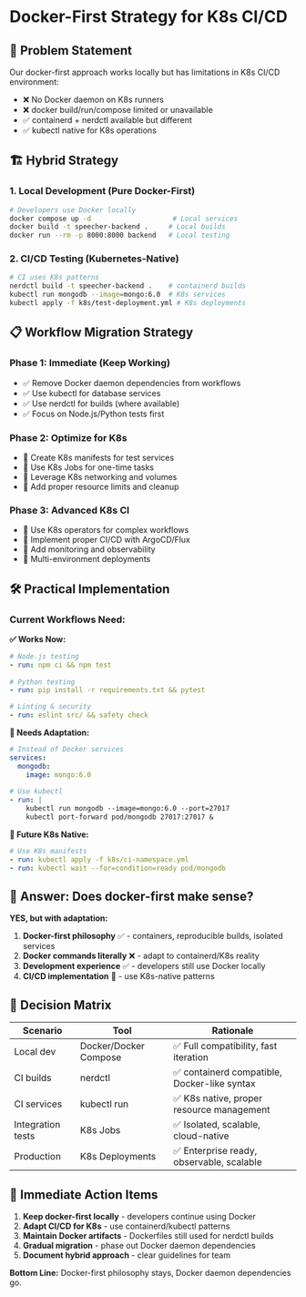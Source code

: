 # Docker-First Strategy for K8s CI/CD

## 🎯 Problem Statement

Our docker-first approach works locally but has limitations in K8s CI/CD environment:
- ❌ No Docker daemon on K8s runners
- ❌ docker build/run/compose limited or unavailable  
- ✅ containerd + nerdctl available but different
- ✅ kubectl native for K8s operations

## 🏗️ Hybrid Strategy

### 1. **Local Development (Pure Docker-First)**
```bash
# Developers use Docker locally
docker compose up -d                    # Local services
docker build -t speecher-backend .     # Local builds  
docker run --rm -p 8000:8000 backend   # Local testing
```

### 2. **CI/CD Testing (Kubernetes-Native)**  
```bash
# CI uses K8s patterns
nerdctl build -t speecher-backend .    # containerd builds
kubectl run mongodb --image=mongo:6.0  # K8s services
kubectl apply -f k8s/test-deployment.yml # K8s deployments
```

## 📋 Workflow Migration Strategy

### Phase 1: **Immediate (Keep Working)**
- ✅ Remove Docker daemon dependencies from workflows  
- ✅ Use kubectl for database services
- ✅ Use nerdctl for builds (where available)
- ✅ Focus on Node.js/Python tests first

### Phase 2: **Optimize for K8s**
- 🔄 Create K8s manifests for test services
- 🔄 Use K8s Jobs for one-time tasks
- 🔄 Leverage K8s networking and volumes
- 🔄 Add proper resource limits and cleanup

### Phase 3: **Advanced K8s CI**
- 🚀 Use K8s operators for complex workflows
- 🚀 Implement proper CI/CD with ArgoCD/Flux
- 🚀 Add monitoring and observability
- 🚀 Multi-environment deployments

## 🛠️ Practical Implementation

### Current Workflows Need:

**✅ Works Now:**
```yaml
# Node.js testing
- run: npm ci && npm test
  
# Python testing  
- run: pip install -r requirements.txt && pytest

# Linting & security
- run: eslint src/ && safety check
```

**🔄 Needs Adaptation:**
```yaml
# Instead of Docker services
services:
  mongodb:
    image: mongo:6.0
    
# Use kubectl
- run: |
    kubectl run mongodb --image=mongo:6.0 --port=27017
    kubectl port-forward pod/mongodb 27017:27017 &
```

**🚀 Future K8s Native:**
```yaml
# Use K8s manifests
- run: kubectl apply -f k8s/ci-namespace.yml
- run: kubectl wait --for=condition=ready pod/mongodb
```

## 🎯 **Answer: Does docker-first make sense?**

**YES, but with adaptation:**

1. **Docker-first philosophy** ✅ - containers, reproducible builds, isolated services
2. **Docker commands literally** ❌ - adapt to containerd/K8s reality  
3. **Development experience** ✅ - developers still use Docker locally
4. **CI/CD implementation** 🔄 - use K8s-native patterns

## 🚦 **Decision Matrix**

| Scenario | Tool | Rationale |
|----------|------|-----------|
| Local dev | Docker/Docker Compose | ✅ Full compatibility, fast iteration |
| CI builds | nerdctl | ✅ containerd compatible, Docker-like syntax |  
| CI services | kubectl run | ✅ K8s native, proper resource management |
| Integration tests | K8s Jobs | ✅ Isolated, scalable, cloud-native |
| Production | K8s Deployments | ✅ Enterprise ready, observable, scalable |

## 📝 **Immediate Action Items**

1. **Keep docker-first locally** - developers continue using Docker
2. **Adapt CI/CD for K8s** - use containerd/kubectl patterns  
3. **Maintain Docker artifacts** - Dockerfiles still used for nerdctl builds
4. **Gradual migration** - phase out Docker daemon dependencies
5. **Document hybrid approach** - clear guidelines for team

**Bottom Line:** Docker-first philosophy stays, Docker daemon dependencies go.